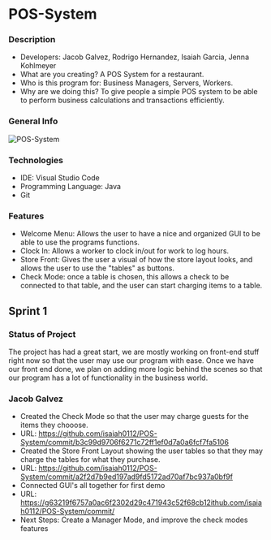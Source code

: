 # POS-System #

### Description ###

* Developers: Jacob Galvez, Rodrigo Hernandez, Isaiah Garcia, Jenna Kohlmeyer
* What are you creating? A POS System for a restaurant.
* Who is this program for: Business Managers, Servers, Workers.
* Why are we doing this? To give people a simple POS system to be able to perform business calculations and transactions efficiently. 

### General Info ###
![POS-System](https://encrypted-tbn0.gstatic.com/images?q=tbn:ANd9GcRP98VuLq2AHwcI70GVYNwuS2tt-sqS8x0M6CfS4azFHQ&usqp=CAU&ec=48665699)

### Technologies ###

* IDE: Visual Studio Code
* Programming Language: Java
* Git

### Features ###

* Welcome Menu: Allows the user to have a nice and organized GUI to be able to use the programs functions.
* Clock In: Allows a worker to clock in/out for work to log hours.
* Store Front: Gives the user a visual of how the store layout looks, and allows the user to use the "tables" as buttons.
* Check Mode: once a table is chosen, this allows a check to be connected to that table, and the user can start charging items to a table.


## Sprint 1 ##
### Status of Project
The project has had a great start, we are mostly working on front-end stuff right now so that the user may use our program with ease. Once we have our front end done, we plan on adding more logic behind the scenes so that our program has a lot of functionality in the business world.
### Jacob Galvez
* Created the Check Mode so that the user may charge guests for the items they chooose.
* URL: https://github.com/isaiah0112/POS-System/commit/b3c99d9706f6271c72ff1ef0d7a0a6fcf7fa5106
* Created the Store Front Layout showing the user tables so that they may charge the tables for what they purchase.
* URL: https://github.com/isaiah0112/POS-System/commit/a2f2d7b9ed197ad9fd5172ad70af7bc937a0bf9f
* Connected GUI's all together for first demo
* URL: https://g63219f6757a0ac6f2302d29c471943c52f68cb12ithub.com/isaiah0112/POS-System/commit/
* Next Steps: Create a Manager Mode, and improve the check modes features